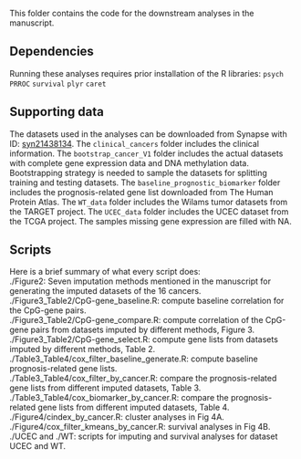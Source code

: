 This folder contains the code for the downstream analyses in the manuscript.

## Dependencies

Running these analyses requires prior installation of the R libraries:
`psych` 
`PRROC`
`survival`
`plyr`
`caret`

## Supporting data

The datasets used in the analyses can be downloaded from Synapse with ID:  [syn21438134](https://www.synapse.org/#!Synapse:syn21438134). 
The `clinical_cancers` folder includes the clinical information.
The `bootstrap_cancer_V1` folder includes the actual datasets with complete gene expression data and DNA methylation data. Bootstrapping strategy is needed to sample the datasets for splitting training and testing datasets.
The `baseline_prognostic_biomarker` folder includes the prognosis-related gene list downloaded from The Human Protein Atlas.
The `WT_data` folder includes the Wilams tumor datasets from the TARGET project. 
The `UCEC_data` folder includes the UCEC dataset from the TCGA project. The samples missing gene expression are filled with NA.

## Scripts 

Here is a brief summary of what every script does:  
./Figure2: Seven imputation methods mentioned in the manuscript for generating the imputed datasets of the 16 cancers.  
./Figure3_Table2/CpG-gene_baseline.R: compute baseline correlation for the CpG-gene pairs.  
./Figure3_Table2/CpG-gene_compare.R: compute correlation of the CpG-gene pairs from datasets imputed by different methods, Figure 3.  
./Figure3_Table2/CpG-gene_select.R: compute gene lists from datasets imputed by different methods, Table 2.  
./Table3_Table4/cox_filter_baseline_generate.R: compute baseline prognosis-related gene lists.  
./Table3_Table4/cox_filter_by_cancer.R: compare the prognosis-related gene lists from different imputed datasets, Table 3.  
./Table3_Table4/cox_biomarker_by_cancer.R: compare the prognosis-related gene lists from different imputed datasets, Table 4.  
./Figure4/cindex_by_cancer.R: cluster analyses in Fig 4A.  
./Figure4/cox_filter_kmeans_by_cancer.R: survival analyses in Fig 4B.  
./UCEC and ./WT: scripts for imputing and survival analyses for dataset UCEC and WT.

